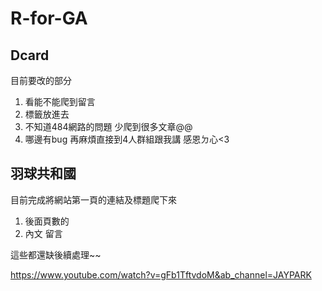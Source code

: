# R-for-GA
## Dcard
目前要改的部分
1. 看能不能爬到留言
2. 標籤放進去
3. 不知道484網路的問題 少爬到很多文章@@
4. 哪邊有bug 再麻煩直接到4人群組跟我講 感恩ㄉ心<3

## 羽球共和國
目前完成將網站第一頁的連結及標題爬下來
1. 後面頁數的
2. 內文 留言


這些都還缺後續處理~~

https://www.youtube.com/watch?v=gFb1TftvdoM&ab_channel=JAYPARK

